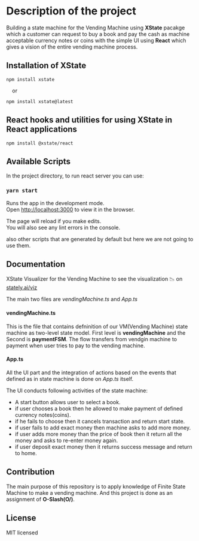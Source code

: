 # Description of the project

Building a state machine for the Vending Machine using **XState** pacakge which a customer can request to buy a book and pay the cash as machine acceptable currency  notes or coins with the simple UI using **React** which gives a vision of the entire vending machine process.

## Installation of XState
```
npm install xstate
```
&nbsp;&nbsp;&nbsp;&nbsp;or

```
npm install xstate@latest
```

## React hooks and utilities for using XState in React applications
```
npm install @xstate/react
```

## Available Scripts

In the project directory, to run react server you can use:

### `yarn start`

Runs the app in the development mode.\
Open [http://localhost:3000](http://localhost:3000) to view it in the browser.

The page will reload if you make edits.\
You will also see any lint errors in the console.

also other scripts that are generated by default but here we are not going to use them.

## Documentation

XState Visualizer for the Vending Machine to see the visualization 📉 on
[stately.ai/viz](https://stately.ai/viz/92a01aa7-3382-4e4d-a82b-9126afd99fd2 "Vending Machine state diagram")

The main two files are _vendingMachine.ts_ and _App.ts_

#### vendingMachine.ts

This is the file that contains defninition of our VM(Vending Machine) state machine as two-level state model.
First level is **vendingMachine** and the Second is **paymentFSM**. The flow transfers from vendgin machine to payment when user tries to pay to the vending machine.

#### App.ts

All the UI part and the integration of actions based on the events that defined as in state machine is done on _App.ts_ itself.

The UI conducts following activities of the state machine:
* A start button allows user to select a book.
* if user chooses a book then he allowed to make payment of defined currency notes(coins).
* if he fails to choose then it cancels transaction and return start state.
* if user fails to add exact money then machine asks to add more money.
* if user adds more money than the price of book then it return all the money and asks to re-enter money again.
* if user deposit exact money then it returns success message and return to home.

## Contribution
The main purpose of this repository is to apply knowledge of Finite State Machine to make a vending machine. And this project is done as an assignment of **O-Slash(O/)**.

## License
MIT licensed
